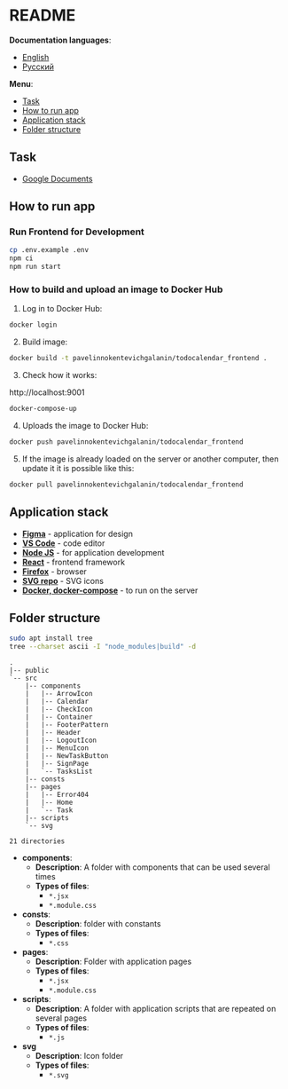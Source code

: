 # README

**Documentation languages**:

- [English](README.md)
- [Русский](README-ru.md)

**Menu**:

- [Task](#task)
- [How to run app](#how-to-run-app)
- [Application stack](#application-stack)
- [Folder structure](#folder-structure)

## Task

- [Google Documents](https://docs.google.com/document/d/1UQgKfPkB8C36dyDDmPU40rjSw3_fXEH8/edit)

## How to run app

### Run Frontend for Development

```bash
cp .env.example .env
npm ci
npm run start
```

### How to build and upload an image to Docker Hub

1. Log in to Docker Hub:

```bash
docker login
```

2. Build image:

```bash
docker build -t pavelinnokentevichgalanin/todocalendar_frontend .
```

3. Check how it works:

http://localhost:9001

```bash
docker-compose-up
```

4. Uploads the image to Docker Hub:

```bash
docker push pavelinnokentevichgalanin/todocalendar_frontend
```

5. If the image is already loaded on the server or another computer, then update
   it it is possible like this:

```bash
docker pull pavelinnokentevichgalanin/todocalendar_frontend
```

## Application stack

- **[Figma](https://www.figma.com/file/anNALPsTGG4iZa6IHQVJc7/Untitled?node-id=0%3A1)** -
  application for design
- **[VS Code](https://code.visualstudio.com/#alt-downloads)** - code editor
- **[Node JS](https://nodejs.org/en/)** - for application development
- **[React](https://reactjs.org/)** - frontend framework
- **[Firefox](https://www.mozilla.org/en-US/firefox/enterprise/)** - browser
- **[SVG repo](https://www.svgrepo.com/)** - SVG icons
- **[Docker, docker-compose](https://www.docker.com/)** - to run on the server

## Folder structure

```bash
sudo apt install tree
tree --charset ascii -I "node_modules|build" -d
```

```
.
|-- public
`-- src
    |-- components
    |   |-- ArrowIcon
    |   |-- Calendar
    |   |-- CheckIcon
    |   |-- Container
    |   |-- FooterPattern
    |   |-- Header
    |   |-- LogoutIcon
    |   |-- MenuIcon
    |   |-- NewTaskButton
    |   |-- SignPage
    |   `-- TasksList
    |-- consts
    |-- pages
    |   |-- Error404
    |   |-- Home
    |   `-- Task
    |-- scripts
    `-- svg

21 directories
```

- **components**:
  - **Description**: A folder with components that can be used several times
  - **Types of files**:
    - `*.jsx`
    - `*.module.css`
- **consts**:
  - **Description**: folder with constants
  - **Types of files**:
    - `*.css`
- **pages**:
  - **Description**: Folder with application pages
  - **Types of files**:
    - `*.jsx`
    - `*.module.css`
- **scripts**:
  - **Description**: A folder with application scripts that are repeated on
    several pages
  - **Types of files**:
    - `*.js`
- **svg**
  - **Description**: Icon folder
  - **Types of files**:
    - `*.svg`

